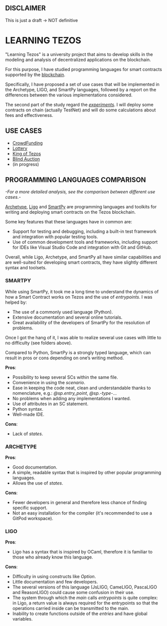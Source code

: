 ## DISCLAIMER
This is just a draft -> NOT definitive

# LEARNING TEZOS

"Learning Tezos" is a university project that aims to develop skills in the modeling and analysis of decentralized applications on the blockchain.

For this purpose, I have studied programming languages for smart contracts supported by the [blockchain](https://tezos.com/).

Specifically, I have proposed a set of use cases that will be implemented in the Archetype, LIGO, and SmartPy languages, followed by a report on the differences between the various implementations considered. 

The second part of the study regard the [*experiments*](https://github.com/TheMastro-11/LearningTezos/tree/main/experiments). I will deploy some contracts on chain (actually TestNet) and will do some calculations about fees and effectiveness.

## USE CASES

- [CrowdFunding](https://github.com/TheMastro-11/LearningTezos/tree/contracts/CrowdFunding)
- [Lottery](https://github.com/TheMastro-11/LearningTezos/tree/contracts/Lottery)
- [King of Tezos](https://github.com/TheMastro-11/LearningTezos/tree/contracts/KingOfTezos)
- [Blind Auction](https://github.com/TheMastro-11/LearningTezos/tree/contracts/BlindAuction)
- (in progress)

## PROGRAMMING LANGUAGES COMPARISON

*-For a more detailed analysis, see the comparison between different use cases.-*

[Archetype](https://archetype-lang.org/), [Ligo](https://tezos.com/developers/ligo/) and [SmartPy](https://smartpy.io/) are programming languages and toolkits for writing and deploying smart contracts on the Tezos blockchain.

Some key features that these languages have in common are:

- Support for testing and debugging, including a built-in test framework and integration with popular testing tools.
- Use of common development tools and frameworks, including support for IDEs like Visual Studio Code and integration with Git and GitHub.

Overall, while Ligo, Archetype, and SmartPy all have similar capabilities and are well-suited for developing smart contracts, they have slightly different syntax and toolsets.

### SMARTPY

While using SmartPy, it took me a long time to understand the dynamics of how a Smart Contract works on Tezos and the use of *entrypoints*. 
I was helped by:
- The use of a commonly used language (Python).
- Extensive documentation and several online tutorials.
- Great availability of the developers of SmartPy for the resolution of problems.

Once I got the hang of it, I was able to realize several use cases with little to no difficulty (see folders above).  

Compared to Python, SmartPy is a strongly typed language, which can result in pros or cons depending on one’s writing method.

**Pros**:
- Possibility to keep several SCs within the same file.
- Convenience in using the *scenario*. 
- Ease in keeping the code neat, clean and understandable thanks to nomenclature, e.g.: *@sp.entry_point*, *@sp.-type-*...
- No problems when adding any implementations I wanted. 
- Use of attributes in an SC statement.
- Python syntax.
- Well-made IDE.

**Cons**:
- Lack of *states*.


### ARCHETYPE
**Pros**:
- Good documentation. 
- A simple, readable syntax that is inspired by other popular programming languages.
- Allows the use of *states*.

**Cons**:
- Fewer developers in general and therefore less chance of finding specific support.
- Not an easy installation for the compiler (it's recommended to use a GitPod workspace).


### LIGO
**Pros**:
- Ligo has a syntax that is inspired by OCaml, therefore it is familiar to those who already know this language. 

**Cons**:
- Difficulty in using constructs like *Option*.
- Little documentation and few developers.
- The several versions of this language (JsLIGO, CameLIGO, PascaLIGO and ReasonLIGO) could cause some confusion in their use.
- The system through which the *main* calls *entrypoints* is quite complex: in Ligo, a return value is always required for the entrypoints so that the operations carried inside can be transmitted to the main.
- Inability to create functions outside of the *entries* and have global variables.
